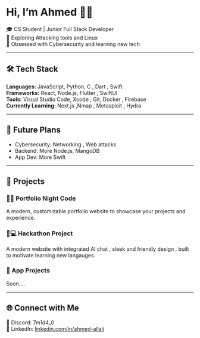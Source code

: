 # Hi, I’m Ahmed 👋🏻

🎓 CS Student | Junior Full Stack Developer  
🔬 Exploring Attacking tools and Linux    
🧠 Obsessed with Cybersecurity and learning new tech

---

## 🛠️ Tech Stack

**Languages:** JavaScript, Python, C , Dart , Swift    
**Frameworks:** React, Node.js, Flutter , SwiftUI  
**Tools:** Visual Studio Code, Xcode , Git, Docker , Firebase  
**Currently Learning:** Next.js ,Nmap , Metasploit , Hydra  

---

## 🔮 Future Plans

- Cybersecurity: Networking , Web attacks
- Backend: More Node.js, MangoDB
- App Dev: More Swift

---

## 🚀 Projects

### 🌌🎆  Portfolio Night Code
A modern, customizable portfolio website to showcase your projects and experience.  

### 🥈💻  Hackathon Project
A modern website with integrated AI chat , sleek and friendly design , built to motivate learning new langauges.   

### 📱 App Projects

Soon....   

---

## 🌐 Connect with Me   

💬 Discord: 7m1d4_0     
💼 LinkedIn: [linkedin.com/in/ahmed-allali](https://www.linkedin.com/in/ahmed-allali-98242a251/)
